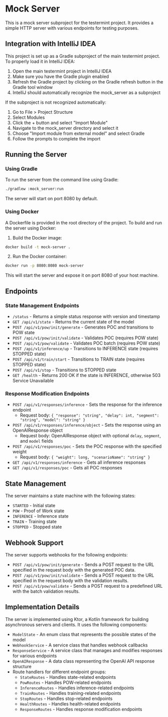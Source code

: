 # Mock Server

This is a mock server subproject for the testermint project. It provides a simple HTTP server with various endpoints for testing purposes.

## Integration with IntelliJ IDEA

This project is set up as a Gradle subproject of the main testermint project. To properly load it in IntelliJ IDEA:

1. Open the main testermint project in IntelliJ IDEA
2. Make sure you have the Gradle plugin enabled
3. Refresh the Gradle project by clicking on the Gradle refresh button in the Gradle tool window
4. IntelliJ should automatically recognize the mock_server as a subproject

If the subproject is not recognized automatically:

1. Go to File > Project Structure
2. Select Modules
3. Click the + button and select "Import Module"
4. Navigate to the mock_server directory and select it
5. Choose "Import module from external model" and select Gradle
6. Follow the prompts to complete the import

## Running the Server

### Using Gradle

To run the server from the command line using Gradle:

```bash
./gradlew :mock_server:run
```

The server will start on port 8080 by default.

### Using Docker

A Dockerfile is provided in the root directory of the project. To build and run the server using Docker:

1. Build the Docker image:

```bash
docker build -t mock-server .
```

2. Run the Docker container:

```bash
docker run -p 8080:8080 mock-server
```

This will start the server and expose it on port 8080 of your host machine.

## Endpoints

### State Management Endpoints
- `/status` - Returns a simple status response with version and timestamp
- `GET /api/v1/state` - Returns the current state of the model
- `POST /api/v1/pow/init/generate` - Generates POC and transitions to POW state
- `POST /api/v1/pow/init/validate` - Validates POC (requires POW state)
- `POST /api/v1/pow/validate` - Validates POC batch (requires POW state)
- `POST /api/v1/inference/up` - Transitions to INFERENCE state (requires STOPPED state)
- `POST /api/v1/train/start` - Transitions to TRAIN state (requires STOPPED state)
- `POST /api/v1/stop` - Transitions to STOPPED state
- `GET /health` - Returns 200 OK if the state is INFERENCE, otherwise 503 Service Unavailable

### Response Modification Endpoints
- `POST /api/v1/responses/inference` - Sets the response for the inference endpoint
  - Request body: `{ "response": "string", "delay": int, "segment": "string", "model": "string" }`
- `POST /api/v1/responses/inference/object` - Sets the response using an OpenAIResponse object
  - Request body: OpenAIResponse object with optional `delay`, `segment`, and `model` fields
- `POST /api/v1/responses/poc` - Sets the POC response with the specified weight
  - Request body: `{ "weight": long, "scenarioName": "string" }`
- `GET /api/v1/responses/inference` - Gets all inference responses
- `GET /api/v1/responses/poc` - Gets all POC responses

## State Management

The server maintains a state machine with the following states:

- `STARTED` - Initial state
- `POW` - Proof of Work state
- `INFERENCE` - Inference state
- `TRAIN` - Training state
- `STOPPED` - Stopped state

## Webhook Support

The server supports webhooks for the following endpoints:

- `POST /api/v1/pow/init/generate` - Sends a POST request to the URL specified in the request body with the generated POC data.
- `POST /api/v1/pow/init/validate` - Sends a POST request to the URL specified in the request body with the validation results.
- `POST /api/v1/pow/validate` - Sends a POST request to a predefined URL with the batch validation results.

## Implementation Details

The server is implemented using Ktor, a Kotlin framework for building asynchronous servers and clients. It uses the following components:

- `ModelState` - An enum class that represents the possible states of the model
- `WebhookService` - A service class that handles webhook callbacks
- `ResponseService` - A service class that manages and modifies responses for various endpoints
- `OpenAIResponse` - A data class representing the OpenAI API response structure
- Route handlers for different endpoint groups:
  - `StateRoutes` - Handles state-related endpoints
  - `PowRoutes` - Handles POW-related endpoints
  - `InferenceRoutes` - Handles inference-related endpoints
  - `TrainRoutes` - Handles training-related endpoints
  - `StopRoutes` - Handles stop-related endpoints
  - `HealthRoutes` - Handles health-related endpoints
  - `ResponseRoutes` - Handles response modification endpoints
